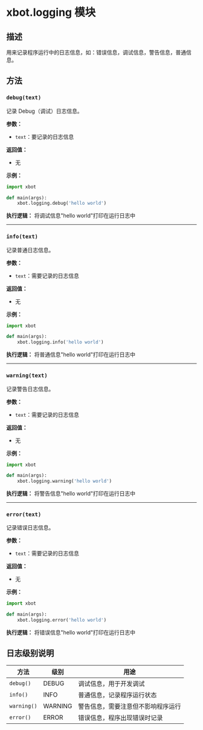 # xbot.logging 模块

## 描述

用来记录程序运行中的日志信息，如：错误信息，调试信息，警告信息，普通信息。

## 方法

### `debug(text)`

记录 Debug（调试）日志信息。

**参数：**
- `text`：要记录的日志信息

**返回值：**
- 无

**示例：**
```python
import xbot

def main(args):
    xbot.logging.debug('hello world')
```

**执行逻辑：** 将调试信息"hello world"打印在运行日志中

---

### `info(text)`

记录普通日志信息。

**参数：**
- `text`：需要记录的日志信息

**返回值：**
- 无

**示例：**
```python
import xbot

def main(args):
    xbot.logging.info('hello world')
```

**执行逻辑：** 将普通信息"hello world"打印在运行日志中

---

### `warning(text)`

记录警告日志信息。

**参数：**
- `text`：需要记录的日志信息

**返回值：**
- 无

**示例：**
```python
import xbot

def main(args):
    xbot.logging.warning('hello world')
```

**执行逻辑：** 将警告信息"hello world"打印在运行日志中

---

### `error(text)`

记录错误日志信息。

**参数：**
- `text`：需要记录的日志信息

**返回值：**
- 无

**示例：**
```python
import xbot

def main(args):
    xbot.logging.error('hello world')
```

**执行逻辑：** 将错误信息"hello world"打印在运行日志中

## 日志级别说明

| 方法 | 级别 | 用途 |
|------|------|------|
| `debug()` | DEBUG | 调试信息，用于开发调试 |
| `info()` | INFO | 普通信息，记录程序运行状态 |
| `warning()` | WARNING | 警告信息，需要注意但不影响程序运行 |
| `error()` | ERROR | 错误信息，程序出现错误时记录 |
